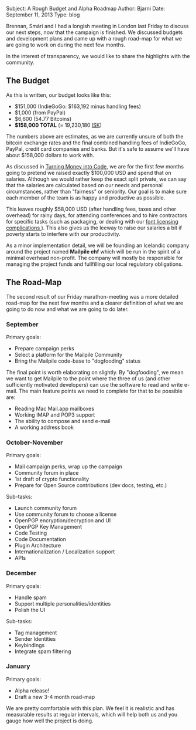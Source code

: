 Subject: A Rough Budget and Alpha Roadmap
Author: Bjarni
Date: September 11, 2013
Type: blog

Brennan, Smári and I had a longish meeting in London last Friday to
discuss our next steps, now that the campaign is finished.  We discussed
budgets and development plans and came up with a rough road-map for what
we are going to work on during the next few months.

In the interest of transparency, we would like to share the highlights
with the community.

## The Budget ##

As this is written, our budget looks like this:

   * $151,000 (IndieGoGo: $163,192 minus handling fees) 
   * $1,000 (from PayPal)
   * $6,600 (54.77 Bitcoins)
   * **$158,000 TOTAL** (= 19,230,180 [ISK](https://en.wikipedia.org/wiki/Icelandic_kr%C3%B3na))

The numbers above are estimates, as we are currently unsure of both the
bitcoin exchange rates and the final combined handling fees of
IndieGoGo, PayPal, credit card companies and banks. But it's safe to assume
we'll have about $158,000 dollars to work with.

As discussed in [Turning Money into
Code](2013-08-20_Turning_Money_Into_Code.html), we are for the first few
months going to pretend we raised exactly $100,000 USD and spend that on
salaries. Although we would rather keep the exact split private, we can
say that the salaries are calculated based on our needs and personal
circumstances, rather than "fairness" or seniority. Our goal is to make
sure each member of the team is as happy and productive as possible.

This leaves roughly $58,000 USD (after handling fees, taxes and other
overhead) for rainy days, for attending conferences and to hire
contractors for specific tasks (such as packaging, or dealing with our
[font licensing complications
](2013-08-30_Fonts_and_Copyright_Licenses.html)). This also gives us
the leeway to raise our salaries a bit if poverty starts to interfere
with our productivity.

As a minor implementation detail, we will be founding an Icelandic
company around the project named **Mailpile ehf** which will be run in
the spirit of a minimal overhead non-profit. The company will mostly be
responsible for managing the project funds and fullfilling our local
regulatory obligations.


## The Road-Map ##

The second result of our Friday marathon-meeting was a more detailed
road-map for the next few months and a clearer definition of what we are
going to do now and what we are going to do later.

### September ###

Primary goals:

   * Prepare campaign perks
   * Select a platform for the Mailpile Community
   * Bring the Mailpile code-base to "dogfooding" status

The final point is worth elaborating on slightly. By "dogfooding", we
mean we want to get Mailpile to the point where the three of us (and
other sufficiently motivated developers) can use the software to read
and write e-mail.  The main feature points we need to complete for that
to be possible are:

   * Reading Mac Mail.app mailboxes
   * Working IMAP and POP3 support
   * The ability to compose and send e-mail
   * A working address book

### October-November ###

Primary goals:

   * Mail campaign perks, wrap up the campaign
   * Community forum in place
   * 1st draft of crypto functionality
   * Prepare for Open Source contributions (dev docs, testing, etc.)

Sub-tasks:

   * Launch community forum
   * Use community forum to choose a license
   * OpenPGP encryption/decryption and UI
   * OpenPGP Key Management
   * Code Testing
   * Code Documentation
   * Plugin Architecture
   * Internationalization / Localization support
   * APIs

### December ###

Primary goals:

   * Handle spam
   * Support multiple personalities/identities
   * Polish the UI

Sub-tasks:

   * Tag management
   * Sender Identities
   * Keybindings
   * Integrate spam filtering

### January ###

Primary goals:

   * Alpha release!
   * Draft a new 3-4 month road-map

We are pretty comfortable with this plan. We feel it is realistic and
has measurable results at regular intervals, which will help both us and
you gauge how well the project is doing.

